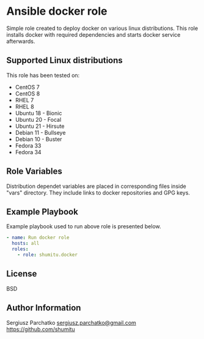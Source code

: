 Ansible docker role
=========

Simple role created to deploy docker on various linux distributions.
This role installs docker with required dependencies and starts docker service afterwards.

Supported Linux distributions
------------

This role has been tested on:
- CentOS 7
- CentOS 8
- RHEL 7
- RHEL 8
- Ubuntu 18 - Bionic 
- Ubuntu 20 - Focal
- Ubuntu 21 - Hirsute
- Debian 11 - Bullseye
- Debian 10 - Buster
- Fedora 33
- Fedora 34

Role Variables
--------------

Distribution dependet variables are placed in corresponding files inside "vars" directory.
They include links to docker repositories and GPG keys.

Example Playbook
----------------

Example playbook used to run above role is presented below.
```yaml
- name: Run docker role
  hosts: all
  roles:
    - role: shumitu.docker
```

License
-------

BSD

Author Information
------------------

Sergiusz Parchatko
sergiusz.parchatko@gmail.com
https://github.com/shumitu

